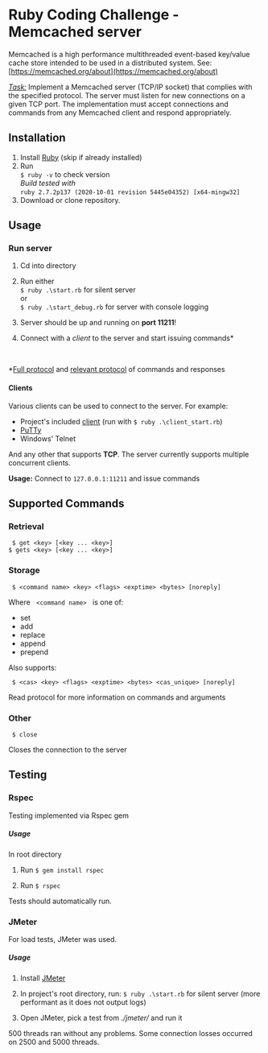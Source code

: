 # Ruby Coding Challenge - Memcached server
Memcached is a high performance multithreaded event-based key/value cache store intended to be used in a distributed system.
See: [https://memcached.org/about](https://memcached.org/about)

*[Task:](https://github.com/moove-it/coding-challenges/blob/master/ruby.md)*
Implement a Memcached server (TCP/IP socket) that complies with the specified protocol.
The server must listen for new connections on a given TCP port. The implementation must accept connections and commands from any Memcached client and respond appropriately.

## Installation

 1. Install [Ruby](https://www.ruby-lang.org/en/downloads/)  (skip if already installed)
 2. Run<br />
`$ ruby -v`  to check version 
<br/>*Build tested with*
<br/>`ruby 2.7.2p137 (2020-10-01 revision 5445e04352) [x64-mingw32]`  
3. Download or clone repository.

## Usage
### Run server
1. Cd into directory

2. Run either<br/>
 `$ ruby .\start.rb` for silent server<br/>
or<br/>
 `$ ruby .\start_debug.rb` for server with console logging  

2. Server should be up and running on **port 11211**! 

3. Connect with a *client* to the server and start issuing commands*
<br/>

*[Full protocol](https://github.com/memcached/memcached/blob/master/doc/protocol.txt) and [relevant protocol](protocol.txt) of commands and responses

#### Clients

Various clients can be used to connect to the server. For example:

- Project's included [client](lib/memcached_client.rb) (run with `$ ruby .\client_start.rb`)
- [PuTTy](https://www.putty.org/)
- Windows' Telnet

And any other that supports **TCP**.
The server currently supports multiple concurrent clients.

**Usage:** Connect to `127.0.0.1:11211` and issue commands

## Supported Commands
### Retrieval
 ` $ get <key> [<key ... <key>]`
<br/> `$ gets <key> [<key ... <key>]`

### Storage

   ` $ <command name> <key> <flags> <exptime> <bytes> [noreply]`
   
Where  &nbsp; `<command name>` &nbsp; is one of:
- set
- add
- replace
- append
- prepend

Also supports:

  ` $ <cas> <key> <flags> <exptime> <bytes> <cas_unique> [noreply]`

Read protocol for more information on commands and arguments
### Other
` $ close`

Closes the connection to the server
## Testing

### Rspec

Testing implemented via Rspec gem

##### Usage

In root directory

1. Run
 `$ gem install rspec`

2. Run
 `$ rspec`


Tests should automatically run.

### JMeter

For load tests, JMeter was used.

##### Usage

1. Install [JMeter](https://jmeter.apache.org/download_jmeter.cgi)

2. In project's root directory, run:
 `$ ruby .\start.rb` for silent server (more performant as it does not output logs)

3. Open JMeter, pick a test from *./jmeter/*  and run it

500 threads ran without any problems. Some connection losses occurred on 2500 and 5000 threads.
